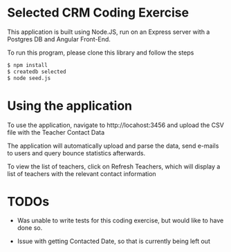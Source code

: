 # Selected CRM Coding Exercise

This application is built using Node.JS, run on an Express server with a Postgres DB and Angular Front-End.

To run this program, please clone this library and follow the steps

```sh
$ npm install
$ createdb selected
$ node seed.js
```

# Using the application

To use the application, navigate to http://locahost:3456 and upload the CSV file with the Teacher Contact Data

The application will automatically upload and parse the data, send e-mails to users and query bounce statistics afterwards.

To view the list of teachers, click on Refresh Teachers, which will display a list of teachers with the relevant contact information

# TODOs

* Was unable to write tests for this coding exercise, but would like to have done so.

* Issue with getting Contacted Date, so that is currently being left out
